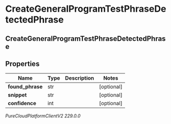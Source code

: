# CreateGeneralProgramTestPhraseDetectedPhrase

## CreateGeneralProgramTestPhraseDetectedPhrase

## Properties

|Name | Type | Description | Notes|
|------------ | ------------- | ------------- | -------------|
| **found_phrase** | str |  | [optional] |
| **snippet** | str |  | [optional] |
| **confidence** | int |  | [optional] |



_PureCloudPlatformClientV2 229.0.0_

